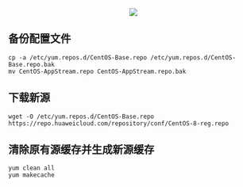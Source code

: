 

<div align="center"><img src="https://github.com/laneston/Pictures/blob/master/HUAWEI_repository/HUAWEI_repository.png"></div>

## 备份配置文件

```
cp -a /etc/yum.repos.d/CentOS-Base.repo /etc/yum.repos.d/CentOS-Base.repo.bak
mv CentOS-AppStream.repo CentOS-AppStream.repo.bak
```

## 下载新源

```
wget -O /etc/yum.repos.d/CentOS-Base.repo https://repo.huaweicloud.com/repository/conf/CentOS-8-reg.repo
```

## 清除原有源缓存并生成新源缓存

```
yum clean all
yum makecache
```
